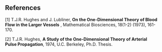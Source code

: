 
## References #

[1] T.J.R. Hughes and J. Lubliner, **On the One-Dimensional Theory of Blood Flow in the Larger Vessels** , Mathematical Biosciences, 18(1-2) (1973), 161-170.

[2] T.J.R. Hughes, **A Study of the One-Dimensional Theory of Arterial Pulse Propagation**, 1974, U.C. Berkeley, Ph.D. Thesis.
